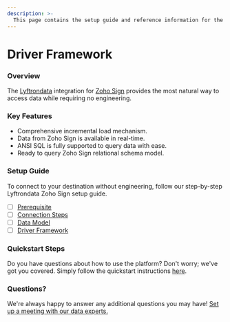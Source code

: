 ```yaml
---
description: >-
  This page contains the setup guide and reference information for the Zoho Sign source connector.
---
```


# Driver Framework

### Overview

The [Lyftrondata](https://www.lyftrondata.com/) integration for [Zoho Sign](https://www.lyftrondata.com/integration/marketing-analytics/zoho-sign/) provides the most natural way to access data while requiring no engineering.

### Key Features

* Comprehensive incremental load mechanism.
* Data from Zoho Sign is available in real-time.&#x20;
* ANSI SQL is fully supported to query data with ease.
* Ready to query Zoho Sign relational schema model.

### Setup Guide

To connect to your destination without engineering, follow our step-by-step Lyftrondata Zoho Sign setup guide.

* [ ] [Prerequisite](../prerequisite.md)
* [ ] [Connection Steps](../connection-steps.md)
* [ ] [Data Model](../data-model/erd.md)
* [ ] [Driver Framework](../driver-framework/)

### Quickstart Steps

Do you have questions about how to use the platform? Don't worry; we've got you covered. Simply follow the quickstart instructions [here](../driver-framework/README.md).

### Questions? <a href="#questions" id="questions"></a>

We're always happy to answer any additional questions you may have! [Set up a meeting with our data experts.](https://www.lyftrondata.com/book-a-meeting/)


